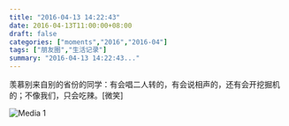 ```yaml
---
title: "2016-04-13 14:22:43"
date: 2016-04-13T11:00:00+08:00
draft: false
categories: ["moments","2016","2016-04"]
tags: ["朋友圈","生活记录"]
summary: "2016-04-13 14:22:43..."
---
```


羡慕别来自别的省份的同学：有会唱二人转的，有会说相声的，还有会开挖掘机的；不像我们，只会吃辣。[微笑]

![Media 1](/Moments/photos/2016-04-13/201604131422430.jpg)

